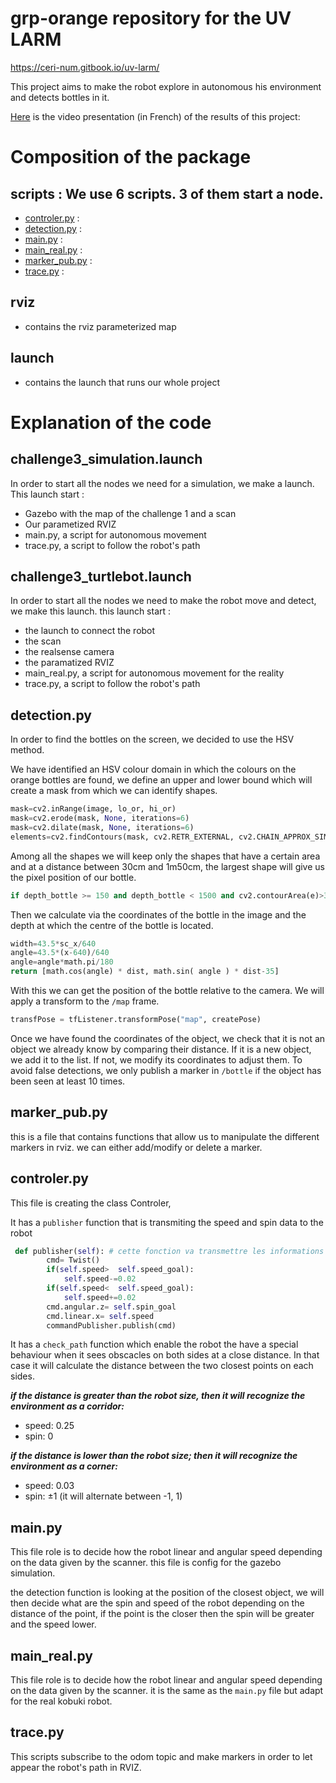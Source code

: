 # grp-orange repository for the UV LARM

https://ceri-num.gitbook.io/uv-larm/

This project aims to make the robot explore in autonomous his environment and detects bottles in it.

[Here](https://www.youtube.com/watch?v=ZDZ-YXfHlzc) is the video presentation (in French) of the results of this project:

# Composition of the package

## scripts : We use 6 scripts. 3 of them start a node.
- [controler.py](#controler.py) : 
- [detection.py](#detection.py) :
- [main.py](#main.py) :
- [main_real.py](#main_real.py) :
- [marker_pub.py](#marker_pub.py) :
- [trace.py](#trace.py) :

## rviz 
- contains the rviz parameterized map

## launch 
- contains the launch that runs our whole project

# Explanation of the code

## challenge3_simulation.launch
In order to start all the nodes we need for a simulation, we make a launch.
This launch start :
- Gazebo with the map of the challenge 1 and a scan
- Our parametized RVIZ
- main.py, a script for autonomous movement
- trace.py, a script to follow the robot's path

## challenge3_turtlebot.launch
In order to start all the nodes we need to make the robot move and detect, we make this launch.
this launch start :
- the launch to connect the robot
- the scan
- the realsense camera
- the paramatized RVIZ
- main_real.py, a script for autonomous movement for the reality
- trace.py, a script to follow the robot's path

## detection.py 

In order to find the bottles on the screen, we decided to use the HSV method.

We have identified an HSV colour domain in which the colours on the orange bottles are found, we define an upper and lower bound which will create a mask from which we can identify shapes. 

```python
mask=cv2.inRange(image, lo_or, hi_or)
mask=cv2.erode(mask, None, iterations=6)
mask=cv2.dilate(mask, None, iterations=6)
elements=cv2.findContours(mask, cv2.RETR_EXTERNAL, cv2.CHAIN_APPROX_SIMPLE)[-2]
```

Among all the shapes we will keep only the shapes that have a certain area and at a distance between 30cm and 1m50cm, the largest shape will give us the pixel position of our bottle. 

```python
if depth_bottle >= 150 and depth_bottle < 1500 and cv2.contourArea(e)>300:
```

Then we calculate via the coordinates of the bottle in the image and the depth at which the centre of the bottle is located. 

```python
width=43.5*sc_x/640
angle=43.5*(x-640)/640
angle=angle*math.pi/180
return [math.cos(angle) * dist, math.sin( angle ) * dist-35]
```

With this we can get the position of the bottle relative to the camera. We will apply a transform to the `/map` frame. 

```python
transfPose = tfListener.transformPose("map", createPose)
```

Once we have found the coordinates of the object, we check that it is not an object we already know by comparing their distance. If it is a new object, we add it to the list. If not, we modify its coordinates to adjust them. To avoid false detections, we only publish a marker in `/bottle` if the object has been seen at least 10 times.

## marker_pub.py 

this is a file that contains functions that allow us to manipulate the different markers in rviz. we can either add/modify or delete a marker. 


## controler.py

This file is creating the class Controler,

It has a `publisher` function that is transmiting the speed and spin data to the robot
```python
 def publisher(self): # cette fonction va transmettre les informations au robot
        cmd= Twist()
        if(self.speed>  self.speed_goal):
            self.speed-=0.02
        if(self.speed<  self.speed_goal):
            self.speed+=0.02
        cmd.angular.z= self.spin_goal
        cmd.linear.x= self.speed
        commandPublisher.publish(cmd)
```
It has a `check_path` function which enable the robot the have a special behaviour when it sees obscacles on both sides at a close distance. In that case it will calculate the distance between the two closest points on each sides.

***if the distance is greater than the robot size, then it will recognize the environment as a corridor:***
- speed: 0.25
- spin: 0

***if the distance is lower than the robot size; then it will recognize the environment as a corner:***
- speed: 0.03
- spin: ±1 (it will alternate between -1, 1)

## main.py

This file role is to decide how the robot linear and angular speed depending on the data given by the scanner. this file is config for the gazebo simulation.

the detection function is looking at the position of the closest object, we will then decide what are the spin and speed of the robot depending on the distance of the point, if the point is the closer then the spin will be greater and the speed lower.

## main_real.py

This file role is to decide how the robot linear and angular speed depending on the data given by the scanner. it is the same as the `main.py` file but adapt for the real kobuki robot.

## trace.py
This scripts subscribe to the odom topic and make markers in order to let appear the robot's path in RVIZ.

